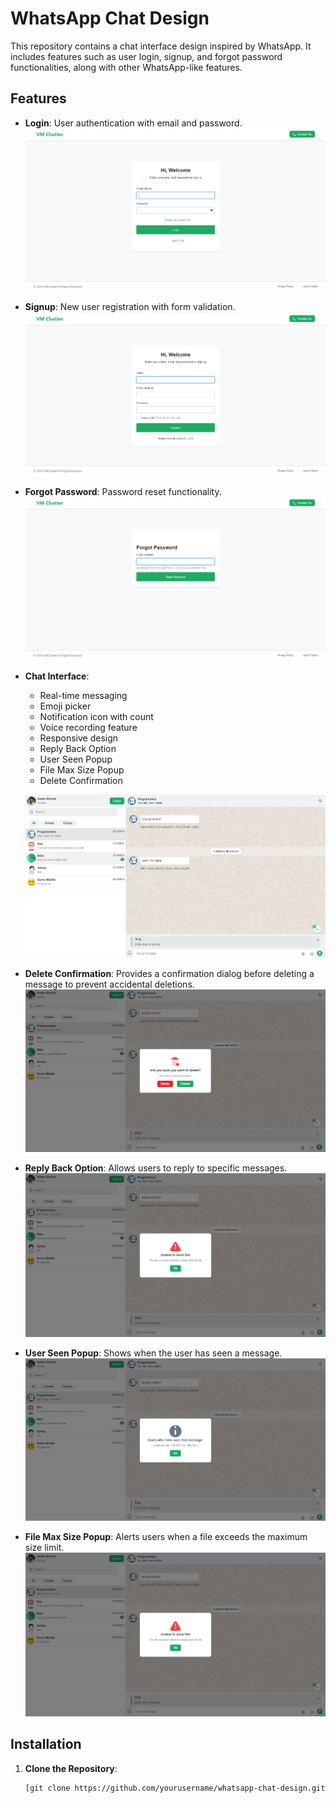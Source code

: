 # WhatsApp Chat Design

This repository contains a chat interface design inspired by WhatsApp. It includes features such as user login, signup, and forgot password functionalities, along with other WhatsApp-like features.

## Features

- **Login**: User authentication with email and password.
  ![Login Screen](docs/images/login-screen.png)

- **Signup**: New user registration with form validation.
  ![Signup Screen](docs/images/signup-screen.png)

- **Forgot Password**: Password reset functionality.
  ![Forgot Password Screen](docs/images/forgot-password-screen.png)

- **Chat Interface**: 
  - Real-time messaging
  - Emoji picker
  - Notification icon with count
  - Voice recording feature
  - Responsive design
  - Reply Back Option
  - User Seen Popup
  - File Max Size Popup
  - Delete Confirmation 

  ![Chat Interface](docs/images/chat-interface.png)

- **Delete Confirmation**: Provides a confirmation dialog before deleting a message to prevent accidental deletions.
  ![Delete Confirmation](docs/images/delete.png)

- **Reply Back Option**: Allows users to reply to specific messages.
  ![Reply Back Option](docs/images/largefile.png)

- **User Seen Popup**: Shows when the user has seen a message.
  ![User Seen Popup](docs/images/seen.png)

- **File Max Size Popup**: Alerts users when a file exceeds the maximum size limit.
  ![File Max Size Popup](docs/images/largefile.png)

## Installation


1. **Clone the Repository**:
   ```bash
   [git clone https://github.com/yourusername/whatsapp-chat-design.git]
